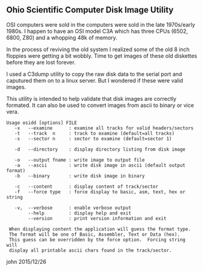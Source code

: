 
Ohio Scientific Computer Disk Image Utility
-------------------------------------------

OSI computers were sold in the computers were sold in the 
late 1970s/early 1980s.  I happen to have an OSI model C3A
which has three CPUs (6502, 6800, Z80) and a whopping 48k of
memory.

In the process of reviving the old system I realized some of the
old 8 inch floppies were getting a bit wobbly.  Time to get images
of these old diskettes before they are lost forever.

I used a C3dump utility to  copy the raw disk data to the serial
port and caputured them on to a linux server. 
But I wondered if these were valid images.

This utility is intended to help validate that disk images are
correctly formated.  It can also be used to convert images
from ascii to binary or vice vera.

    Usage osidd [options] FILE 
       -x   --examine      : examine all tracks for valid headers/sectors
       -t   --track  n     : track to examine (default=all tracks)
       -s   --sector n     : sector to examine (default=sector 1)
     
       -d   --directory    : display directory listing from disk image
     
       -o   --output fname : write image to output file
       -a   --ascii        : write disk image in ascii (default output format)
       -b   --binary       : write disk image in binary 
     
       -c   --content      : display content of track/sector 
       -f   --force type   : force display to basic, asm, text, hex or string
     
       -v,  --verbose      : enable verbose output
            --help         : display help and exit
            --version      : print version information and exit
     
     When displaying content the application will guess the format type.
     The format will be one of Basic, Assembler, Text or Data (hex).  
     This guess can be overridden by the force option.  Forcing string will
     display all printable ascii chars found in the track/sector.

 
john
2015/12/26

